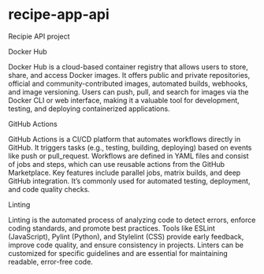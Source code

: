 # recipe-app-api
Recipie API project


Docker Hub

Docker Hub is a cloud-based container registry that allows users to store, share, and access Docker images. It offers public and private repositories, official and community-contributed images, automated builds, webhooks, and image versioning. Users can push, pull, and search for images via the Docker CLI or web interface, making it a valuable tool for development, testing, and deploying containerized applications.


GitHub Actions

GitHub Actions is a CI/CD platform that automates workflows directly in GitHub. It triggers tasks (e.g., testing, building, deploying) based on events like push or pull_request. Workflows are defined in YAML files and consist of jobs and steps, which can use reusable actions from the GitHub Marketplace. Key features include parallel jobs, matrix builds, and deep GitHub integration. It’s commonly used for automated testing, deployment, and code quality checks.

Linting

Linting is the automated process of analyzing code to detect errors, enforce coding standards, and promote best practices. Tools like ESLint (JavaScript), Pylint (Python), and Stylelint (CSS) provide early feedback, improve code quality, and ensure consistency in projects. Linters can be customized for specific guidelines and are essential for maintaining readable, error-free code.




